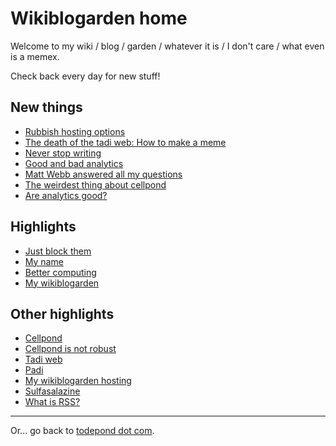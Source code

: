 # Wikiblogarden home

Welcome to my wiki / blog / garden / whatever it is / I don't care / what even is a memex.

Check back every day for new stuff!

## New things

- [Rubbish hosting options](./my-wikiblogarden/hosting/rubbish-options)
- [The death of the tadi web: How to make a meme](./tadi-web/death-meme)
- [Never stop writing](art/never-stop-writing)
- [Good and bad analytics](./social-media/analytics/good-and-bad)
- [Matt Webb answered all my questions](./social-media/what-is-rss/matt-webb-answered)
- [The weirdest thing about cellpond](./cellpond/the-weirdest-thing)
- [Are analytics good?](./social-media/analytics)

## Highlights

- [Just block them](./social-media/just-block-them)
- [My name](./my-name)
- [Better computing](./better-computing)
- [My wikiblogarden](./my-wikiblogarden)

## Other highlights

- [Cellpond](./cellpond)
- [Cellpond is not robust](./cellpond/is-not-robust)
- [Tadi web](./tadi-web)
- [Padi](./tadi-web/padi)
- [My wikiblogarden hosting](./my-wikiblogarden/hosting)
- [Sulfasalazine](./health/sulfasalazine)
- [What is RSS?](./social-media/what-is-rss)

<hr>

Or... go back to [todepond dot com](/).
